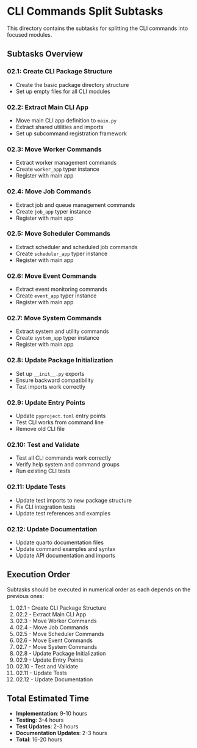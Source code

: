# CLI Commands Split Subtasks

This directory contains the subtasks for splitting the CLI commands into focused modules.

## Subtasks Overview

### 02.1: Create CLI Package Structure
- Create the basic package directory structure
- Set up empty files for all CLI modules

### 02.2: Extract Main CLI App
- Move main CLI app definition to `main.py`
- Extract shared utilities and imports
- Set up subcommand registration framework

### 02.3: Move Worker Commands
- Extract worker management commands
- Create `worker_app` typer instance
- Register with main app

### 02.4: Move Job Commands
- Extract job and queue management commands
- Create `job_app` typer instance
- Register with main app

### 02.5: Move Scheduler Commands
- Extract scheduler and scheduled job commands
- Create `scheduler_app` typer instance
- Register with main app

### 02.6: Move Event Commands
- Extract event monitoring commands
- Create `event_app` typer instance
- Register with main app

### 02.7: Move System Commands
- Extract system and utility commands
- Create `system_app` typer instance
- Register with main app

### 02.8: Update Package Initialization
- Set up `__init__.py` exports
- Ensure backward compatibility
- Test imports work correctly

### 02.9: Update Entry Points
- Update `pyproject.toml` entry points
- Test CLI works from command line
- Remove old CLI file

### 02.10: Test and Validate
- Test all CLI commands work correctly
- Verify help system and command groups
- Run existing CLI tests

### 02.11: Update Tests
- Update test imports to new package structure
- Fix CLI integration tests
- Update test references and examples

### 02.12: Update Documentation
- Update quarto documentation files
- Update command examples and syntax
- Update API documentation and imports

## Execution Order

Subtasks should be executed in numerical order as each depends on the previous ones:

1. 02.1 - Create CLI Package Structure
2. 02.2 - Extract Main CLI App
3. 02.3 - Move Worker Commands
4. 02.4 - Move Job Commands
5. 02.5 - Move Scheduler Commands
6. 02.6 - Move Event Commands
7. 02.7 - Move System Commands
8. 02.8 - Update Package Initialization
9. 02.9 - Update Entry Points
10. 02.10 - Test and Validate
11. 02.11 - Update Tests
12. 02.12 - Update Documentation

## Total Estimated Time

- **Implementation**: 9-10 hours
- **Testing**: 3-4 hours
- **Test Updates**: 2-3 hours
- **Documentation Updates**: 2-3 hours
- **Total**: 16-20 hours